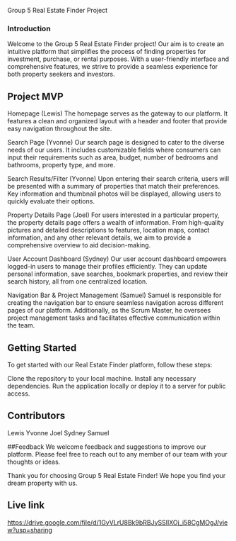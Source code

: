Group 5 Real Estate Finder Project
### Introduction
Welcome to the Group 5 Real Estate Finder project! Our aim is to create an intuitive platform that simplifies the process of finding properties for investment, purchase, or rental purposes. With a user-friendly interface and comprehensive features, we strive to provide a seamless experience for both property seekers and investors.

## Project MVP
Homepage (Lewis)
The homepage serves as the gateway to our platform. It features a clean and organized layout with a header and footer that provide easy navigation throughout the site.

Search Page (Yvonne)
Our search page is designed to cater to the diverse needs of our users. It includes customizable fields where consumers can input their requirements such as area, budget, number of bedrooms and bathrooms, property type, and more.

Search Results/Filter (Yvonne)
Upon entering their search criteria, users will be presented with a summary of properties that match their preferences. Key information and thumbnail photos will be displayed, allowing users to quickly evaluate their options.

Property Details Page (Joel)
For users interested in a particular property, the property details page offers a wealth of information. From high-quality pictures and detailed descriptions to features, location maps, contact information, and any other relevant details, we aim to provide a comprehensive overview to aid decision-making.

User Account Dashboard (Sydney)
Our user account dashboard empowers logged-in users to manage their profiles efficiently. They can update personal information, save searches, bookmark properties, and review their search history, all from one centralized location.

Navigation Bar & Project Management (Samuel)
Samuel is responsible for creating the navigation bar to ensure seamless navigation across different pages of our platform. Additionally, as the Scrum Master, he oversees project management tasks and facilitates effective communication within the team.

## Getting Started
To get started with our Real Estate Finder platform, follow these steps:

Clone the repository to your local machine.
Install any necessary dependencies.
Run the application locally or deploy it to a server for public access.

## Contributors
Lewis
Yvonne
Joel
Sydney
Samuel

##Feedback
We welcome feedback and suggestions to improve our platform. Please feel free to reach out to any member of our team with your thoughts or ideas.

Thank you for choosing Group 5 Real Estate Finder! We hope you find your dream property with us.
## Live link
https://drive.google.com/file/d/1GyVLrU8Bk9bRBJySSlIXOj_i58CgMOgJ/view?usp=sharing
